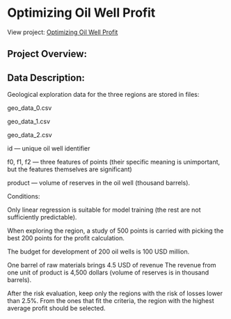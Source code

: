 # Optimizing Oil Well Profit
View project: [Optimizing Oil Well Profit]()
## Project Overview:
## Data Description:
Geological exploration data for the three regions are stored in files:

geo_data_0.csv

geo_data_1.csv

geo_data_2.csv

id — unique oil well identifier

f0, f1, f2 — three features of points (their specific meaning is unimportant, but the features themselves are significant)

product — volume of reserves in the oil well (thousand barrels).

Conditions:

Only linear regression is suitable for model training (the rest are not sufficiently predictable).

When exploring the region, a study of 500 points is carried with picking the best 200 points for the profit calculation.

The budget for development of 200 oil wells is 100 USD million.

One barrel of raw materials brings 4.5 USD of revenue The revenue from one unit of product is 4,500 dollars (volume of reserves is in thousand barrels).

After the risk evaluation, keep only the regions with the risk of losses lower than 2.5%. From the ones that fit the criteria, the region with the highest average profit should be selected.
